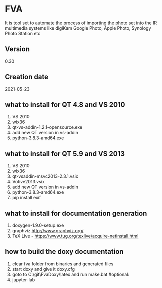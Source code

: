 # FVA
It is tool set to automate the process of importing the photo set 
into the IR multimedia systems like digiKam Google Photo, Apple Photo, Synology Photo Station etc

## Version
0.30
 
## Creation date
2021-05-23

## what to install for QT 4.8 and VS 2010
1. VS 2010
2. wix36
3. qt-vs-addin-1.2.1-opensource.exe
4. add new QT version in vs-addin
5. python-3.8.3-amd64.exe

## what to install for QT 5.9 and VS 2013
1. VS 2010
2. wix36
3. qt-vsaddin-msvc2013-2.3.1.vsix
4. Votive2013.vsix
5. add new QT version in vs-addin
6. python-3.8.3-amd64.exe
7. pip install exif

## what to install for documentation generation
1. doxygen-1.9.0-setup.exe 
2. graphviz http://www.graphviz.org/
3. TeX Live - https://www.tug.org/texlive/acquire-netinstall.html

## how to build the doxy documentation
1. clear fva folder from binaries and generated files
2. start doxy and give it doxy.cfg
3. goto to C:\git\FvaDoxy\latex and run make.bat 
#optional:
8. jupyter-lab 